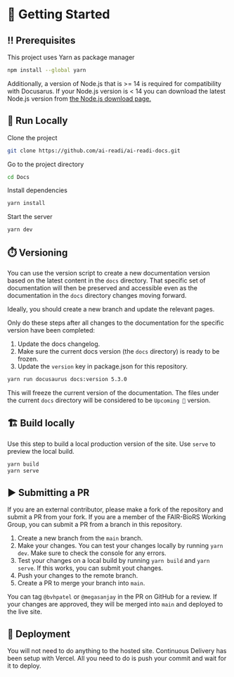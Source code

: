 # :toolbox: Getting Started

## :bangbang: Prerequisites

This project uses Yarn as package manager

```bash
npm install --global yarn
```

Additionally, a version of Node.js that is >= 14 is required for compatibility with Docusarus.
If your Node.js version is < 14 you can download the latest Node.js version from [the Node.js download page.](https://nodejs.org/en/download/)

## :running: Run Locally

Clone the project

```bash
git clone https://github.com/ai-readi/ai-readi-docs.git
```

Go to the project directory

```bash
cd Docs
```

Install dependencies

```bash
yarn install
```

Start the server

```bash
yarn dev
```

## :stopwatch: Versioning

You can use the version script to create a new documentation version based on the latest content in the `docs` directory. That specific set of documentation will then be preserved and accessible even as the documentation in the `docs` directory changes moving forward.

Ideally, you should create a new branch and update the relevant pages.

Only do these steps after all changes to the documentation for the specific version have been completed:

1. Update the docs changelog.
2. Make sure the current docs version (the `docs` directory) is ready to be frozen.
3. Update the `version` key in package.json for this repository.

```bash
yarn run docusaurus docs:version 5.3.0
```

This will freeze the current version of the documentation. The files under the current `docs` directory will be considered to be `Upcoming 🚧` version.

## :building_construction: Build locally

Use this step to build a local production version of the site. Use `serve` to preview the local build.

```bash
yarn build
yarn serve
```

## :arrow_forward: Submitting a PR

If you are an external contributor, please make a fork of the repository and submit a PR from your fork. If you are a member of the FAIR-BioRS Working Group, you can submit a PR from a branch in this repository.

1. Create a new branch from the `main` branch.
2. Make your changes. You can test your changes locally by running `yarn dev`. Make sure to check the console for any errors.
3. Test your changes on a local build by running `yarn build` and `yarn serve`. If this works, you can submit yout changes.
4. Push your changes to the remote branch.
5. Create a PR to merge your branch into `main`.

You can tag `@bvhpatel` or `@megasanjay` in the PR on GitHub for a review. If your changes are approved, they will be merged into `main` and deployed to the live site.

## :triangular_flag_on_post: Deployment

You will not need to do anything to the hosted site. Continuous Delivery has been setup with Vercel. All you need to do is push your commit and wait for it to deploy.
